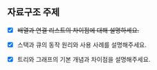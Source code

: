 ## 자료구조 주제

- [x] ~~배열과 연결 리스트의 차이점에 대해 설명하세요.~~
- [x] 스택과 큐의 동작 원리와 사용 사례를 설명해주세요.
- [x] 트리와 그래프의 기본 개념과 차이점을 설명해주세요.

